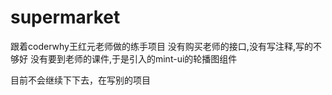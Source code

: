 # supermarket
跟着coderwhy王红元老师做的练手项目
没有购买老师的接口,没有写注释,写的不够好
没有要到老师的课件,于是引入的mint-ui的轮播图组件

目前不会继续下下去，在写别的项目
